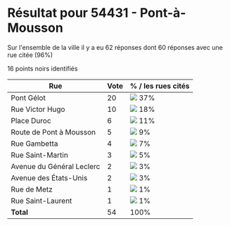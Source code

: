 # Résultat pour 54431 - Pont-à-Mousson

Sur l'ensemble de la ville il y a eu 62 réponses dont 60 réponses avec une rue citée (96%)

16 points noirs identifiés

| Rue | Vote | % / les rues cités|
|-----|------|-------------------|
| Pont Gélot | 20 | <img src="../../img/bar_37.gif" />&nbsp;37%|
| Rue Victor Hugo | 10 | <img src="../../img/bar_18.gif" />&nbsp;18%|
| Place Duroc | 6 | <img src="../../img/bar_11.gif" />&nbsp;11%|
| Route de Pont à Mousson | 5 | <img src="../../img/bar_9.gif" />&nbsp;9%|
| Rue Gambetta | 4 | <img src="../../img/bar_7.gif" />&nbsp;7%|
| Rue Saint-Martin | 3 | <img src="../../img/bar_5.gif" />&nbsp;5%|
| Avenue du Général Leclerc | 2 | <img src="../../img/bar_3.gif" />&nbsp;3%|
| Avenue des États-Unis | 2 | <img src="../../img/bar_3.gif" />&nbsp;3%|
| Rue de Metz | 1 | <img src="../../img/bar_1.gif" />&nbsp;1%|
| Rue Saint-Laurent | 1 | <img src="../../img/bar_1.gif" />&nbsp;1%|
| **Total** | 54 | 100%|
